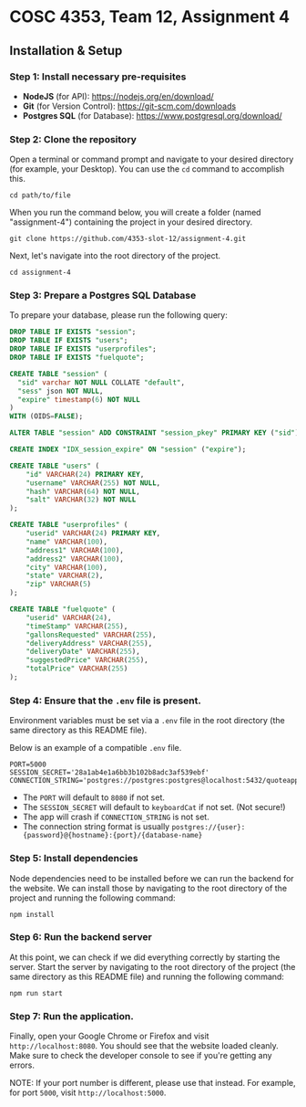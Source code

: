 # COSC 4353, Team 12, Assignment 4

## Installation & Setup

### Step 1: Install necessary pre-requisites

- **NodeJS** (for API): https://nodejs.org/en/download/
- **Git** (for Version Control): https://git-scm.com/downloads
- **Postgres SQL** (for Database): https://www.postgresql.org/download/

### Step 2: Clone the repository
Open a terminal or command prompt and navigate to your desired directory (for example, your Desktop). You can use the `cd` command to accomplish this.

```
cd path/to/file
```

When you run the command below, you will create a folder (named "assignment-4") containing the project in your desired directory.

```
git clone https://github.com/4353-slot-12/assignment-4.git
```

Next, let's navigate into the root directory of the project.

```
cd assignment-4
```

### Step 3: Prepare a Postgres SQL Database

To prepare your database, please run the following query:

```sql
DROP TABLE IF EXISTS "session";
DROP TABLE IF EXISTS "users";
DROP TABLE IF EXISTS "userprofiles";
DROP TABLE IF EXISTS "fuelquote";

CREATE TABLE "session" (
  "sid" varchar NOT NULL COLLATE "default",
  "sess" json NOT NULL,
  "expire" timestamp(6) NOT NULL
)
WITH (OIDS=FALSE);

ALTER TABLE "session" ADD CONSTRAINT "session_pkey" PRIMARY KEY ("sid") NOT DEFERRABLE INITIALLY IMMEDIATE;

CREATE INDEX "IDX_session_expire" ON "session" ("expire");

CREATE TABLE "users" (
    "id" VARCHAR(24) PRIMARY KEY,
    "username" VARCHAR(255) NOT NULL,
    "hash" VARCHAR(64) NOT NULL,
    "salt" VARCHAR(32) NOT NULL
);

CREATE TABLE "userprofiles" (
    "userid" VARCHAR(24) PRIMARY KEY,
    "name" VARCHAR(100),
    "address1" VARCHAR(100),
    "address2" VARCHAR(100),
    "city" VARCHAR(100),
    "state" VARCHAR(2),
    "zip" VARCHAR(5)
);

CREATE TABLE "fuelquote" (
    "userid" VARCHAR(24),
    "timeStamp" VARCHAR(255),
    "gallonsRequested" VARCHAR(255),
    "deliveryAddress" VARCHAR(255),
    "deliveryDate" VARCHAR(255),
    "suggestedPrice" VARCHAR(255),
    "totalPrice" VARCHAR(255)
);
```

### Step 4: Ensure that the `.env` file is present.
Environment variables must be set via a `.env` file in the root directory (the same directory as this README file).

Below is an example of a compatible `.env` file.

```
PORT=5000
SESSION_SECRET='28a1ab4e1a6bb3b102b8adc3af539ebf'
CONNECTION_STRING='postgres://postgres:postgres@localhost:5432/quoteapp'
```

- The `PORT` will default to `8080` if not set.
- The `SESSION_SECRET` will default to `keyboardCat` if not set. (Not secure!)
- The app will crash if `CONNECTION_STRING` is not set.
- The connection string format is usually `postgres://{user}:{password}@{hostname}:{port}/{database-name}`

### Step 5: Install dependencies
Node dependencies need to be installed before we can run the backend for the website. We can install those by navigating to the root directory of the project and running the following command:

```
npm install
```

### Step 6: Run the backend server
At this point, we can check if we did everything correctly by starting the server. Start the server by navigating to the root directory of the project (the same directory as this README file) and running the following command:

```
npm run start
```

### Step 7: Run the application.
Finally, open your Google Chrome or Firefox and visit `http://localhost:8080`. You should see that the website loaded cleanly. Make sure to check the developer console to see if you're getting any errors.

NOTE: If your port number is different, please use that instead. For example, for port `5000`, visit `http://localhost:5000`.
